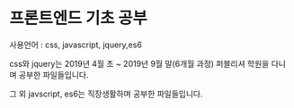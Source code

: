 # 프론트엔드 기초 공부

사용언어 : css, javascript, jquery,es6

css와 jquery는 2019년 4월 초 ~ 2019년 9월 말(6개월 과정) 퍼블리셔 학원을 다니며 공부한 파일들입니다.

그 외 javscript, es6는 직장생활하며 공부한 파일들입니다.
